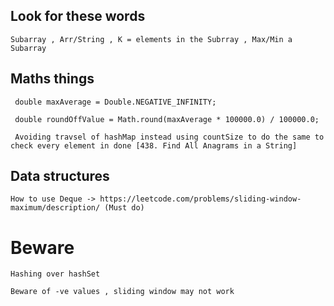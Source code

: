 ## Look for these words
```
Subarray , Arr/String , K = elements in the Subrray , Max/Min a Subarray
```

## Maths things
```
 double maxAverage = Double.NEGATIVE_INFINITY;

 double roundOffValue = Math.round(maxAverage * 100000.0) / 100000.0;

 Avoiding travsel of hashMap instead using countSize to do the same to check every element in done [438. Find All Anagrams in a String]
```


## Data structures
```
How to use Deque -> https://leetcode.com/problems/sliding-window-maximum/description/ (Must do)
```


# Beware
```
Hashing over hashSet

Beware of -ve values , sliding window may not work
```



